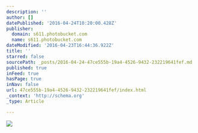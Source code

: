 ```yaml
---
description: ''
author: []
datePublished: '2016-04-24T10:20:00.428Z'
publisher:
  domain: s611.photobucket.com
  name: s611.photobucket.com
dateModified: '2016-04-23T16:44:36.922Z'
title: ''
starred: false
sourcePath: _posts/2016-04-24-47ce555b-19a4-4526-9432-232219641fef.md
published: true
inFeed: true
hasPage: true
inNav: false
url: 47ce555b-19a4-4526-9432-232219641fef/index.html
_context: 'http://schema.org'
_type: Article

---
```

![](http://i611.photobucket.com/albums/tt191/Leda_Grace_Rasmussen/2016-04-21%2020.53.50_zpspriixhxr.jpg?1461429556881&1461429565143&1461429577969&1461429588770&1461429602722&1461429624429)